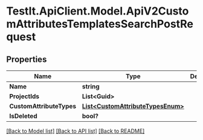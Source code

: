 # TestIt.ApiClient.Model.ApiV2CustomAttributesTemplatesSearchPostRequest

## Properties

Name | Type | Description | Notes
------------ | ------------- | ------------- | -------------
**Name** | **string** |  | [optional] 
**ProjectIds** | **List&lt;Guid&gt;** |  | [optional] 
**CustomAttributeTypes** | [**List&lt;CustomAttributeTypesEnum&gt;**](CustomAttributeTypesEnum.md) |  | [optional] 
**IsDeleted** | **bool?** |  | [optional] 

[[Back to Model list]](../README.md#documentation-for-models) [[Back to API list]](../README.md#documentation-for-api-endpoints) [[Back to README]](../README.md)

